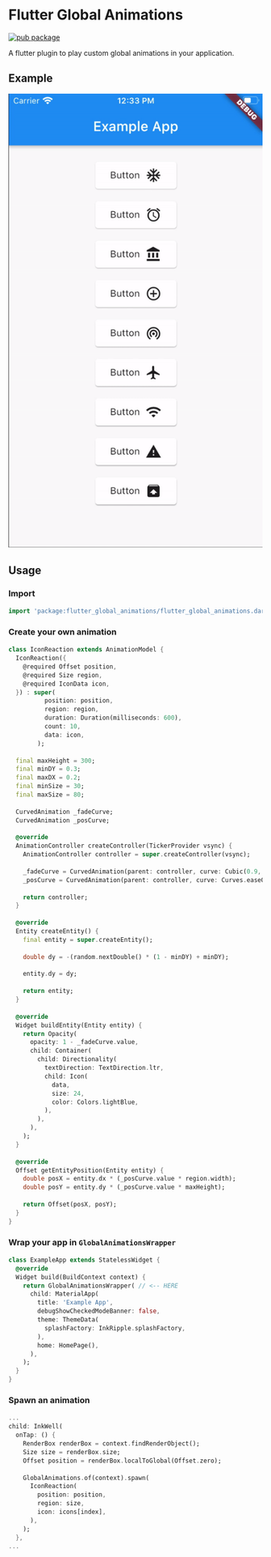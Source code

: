 # Flutter Global Animations
[![pub package](https://img.shields.io/pub/v/flutter_global_animations.svg)](https://pub.dev/packages/flutter_global_animations)

A flutter plugin to play custom global animations in your application.

## Example

![Example](example/example.gif)

## Usage

### Import
```dart
import 'package:flutter_global_animations/flutter_global_animations.dart';
```

### Create your own animation

```dart
class IconReaction extends AnimationModel {
  IconReaction({
    @required Offset position,
    @required Size region,
    @required IconData icon,
  }) : super(
          position: position,
          region: region,
          duration: Duration(milliseconds: 600),
          count: 10,
          data: icon,
        );

  final maxHeight = 300;
  final minDY = 0.3;
  final maxDX = 0.2;
  final minSize = 30;
  final maxSize = 80;

  CurvedAnimation _fadeCurve;
  CurvedAnimation _posCurve;

  @override
  AnimationController createController(TickerProvider vsync) {
    AnimationController controller = super.createController(vsync);

    _fadeCurve = CurvedAnimation(parent: controller, curve: Cubic(0.9, 0.0, 1.0, 1.0));
    _posCurve = CurvedAnimation(parent: controller, curve: Curves.easeOut);

    return controller;
  }

  @override
  Entity createEntity() {
    final entity = super.createEntity();

    double dy = -(random.nextDouble() * (1 - minDY) + minDY);

    entity.dy = dy;

    return entity;
  }

  @override
  Widget buildEntity(Entity entity) {
    return Opacity(
      opacity: 1 - _fadeCurve.value,
      child: Container(
        child: Directionality(
          textDirection: TextDirection.ltr,
          child: Icon(
            data,
            size: 24,
            color: Colors.lightBlue,
          ),
        ),
      ),
    );
  }

  @override
  Offset getEntityPosition(Entity entity) {
    double posX = entity.dx * (_posCurve.value * region.width);
    double posY = entity.dy * (_posCurve.value * maxHeight);

    return Offset(posX, posY);
  }
}
```

### Wrap your app in `GlobalAnimationsWrapper`

```dart
class ExampleApp extends StatelessWidget {
  @override
  Widget build(BuildContext context) {
    return GlobalAnimationsWrapper( // <-- HERE
      child: MaterialApp(
        title: 'Example App',
        debugShowCheckedModeBanner: false,
        theme: ThemeData(
          splashFactory: InkRipple.splashFactory,
        ),
        home: HomePage(),
      ),
    );
  }
}
```

### Spawn an animation

```dart
...
child: InkWell(
  onTap: () {
    RenderBox renderBox = context.findRenderObject();
    Size size = renderBox.size;
    Offset position = renderBox.localToGlobal(Offset.zero);

    GlobalAnimations.of(context).spawn(
      IconReaction(
        position: position,
        region: size,
        icon: icons[index],
      ),
    );
  },
...
```
